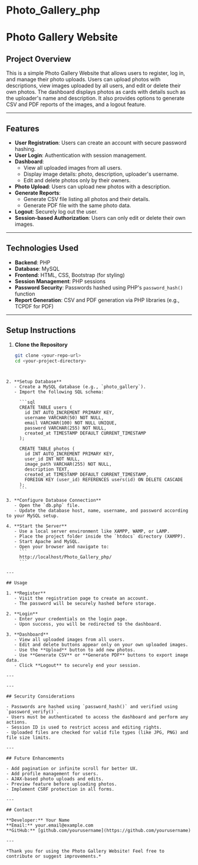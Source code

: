 # Photo_Gallery_php

# Photo Gallery Website

## Project Overview

This is a simple Photo Gallery Website that allows users to register, log in, and manage their photo uploads. Users can upload photos with descriptions, view images uploaded by all users, and edit or delete their own photos. The dashboard displays photos as cards with details such as the uploader's name and description. It also provides options to generate CSV and PDF reports of the images, and a logout feature.

---

## Features

- **User Registration**: Users can create an account with secure password hashing.
- **User Login**: Authentication with session management.
- **Dashboard**:
  - View all uploaded images from all users.
  - Display image details: photo, description, uploader's username.
  - Edit and delete photos only by their owners.
- **Photo Upload**: Users can upload new photos with a description.
- **Generate Reports**:
  - Generate CSV file listing all photos and their details.
  - Generate PDF file with the same photo data.
- **Logout**: Securely log out the user.
- **Session-based Authorization**: Users can only edit or delete their own images.

---

## Technologies Used

- **Backend**: PHP
- **Database**: MySQL
- **Frontend**: HTML, CSS, Bootstrap (for styling)
- **Session Management**: PHP sessions
- **Password Security**: Passwords hashed using PHP's `password_hash()` function
- **Report Generation**: CSV and PDF generation via PHP libraries (e.g., TCPDF for PDF)

---

## Setup Instructions

1. **Clone the Repository**
   ```bash
   git clone <your-repo-url>
   cd <your-project-directory>
   ```

````


2. **Setup Database**
   - Create a MySQL database (e.g., `photo_gallery`).
   - Import the following SQL schema:

     ```sql
     CREATE TABLE users (
       id INT AUTO_INCREMENT PRIMARY KEY,
       username VARCHAR(50) NOT NULL,
       email VARCHAR(100) NOT NULL UNIQUE,
       password VARCHAR(255) NOT NULL,
       created_at TIMESTAMP DEFAULT CURRENT_TIMESTAMP
     );

     CREATE TABLE photos (
       id INT AUTO_INCREMENT PRIMARY KEY,
       user_id INT NOT NULL,
       image_path VARCHAR(255) NOT NULL,
       description TEXT,
       created_at TIMESTAMP DEFAULT CURRENT_TIMESTAMP,
       FOREIGN KEY (user_id) REFERENCES users(id) ON DELETE CASCADE
     );
     ```

3. **Configure Database Connection**
   - Open the `db.php` file.
   - Update the database host, name, username, and password according to your MySQL setup.

4. **Start the Server**
   - Use a local server environment like XAMPP, WAMP, or LAMP.
   - Place the project folder inside the `htdocs` directory (XAMPP).
   - Start Apache and MySQL.
   - Open your browser and navigate to:
     ```
     http://localhost/Photo_Gallery_php/
     ```

---

## Usage

1. **Register**
   - Visit the registration page to create an account.
   - The password will be securely hashed before storage.

2. **Login**
   - Enter your credentials on the login page.
   - Upon success, you will be redirected to the dashboard.

3. **Dashboard**
   - View all uploaded images from all users.
   - Edit and delete buttons appear only on your own uploaded images.
   - Use the **Upload** button to add new photos.
   - Use **Generate CSV** or **Generate PDF** buttons to export image data.
   - Click **Logout** to securely end your session.

---

---

## Security Considerations

- Passwords are hashed using `password_hash()` and verified using `password_verify()`.
- Users must be authenticated to access the dashboard and perform any actions.
- Session ID is used to restrict access and editing rights.
- Uploaded files are checked for valid file types (like JPG, PNG) and file size limits.

---

## Future Enhancements

- Add pagination or infinite scroll for better UX.
- Add profile management for users.
- AJAX-based photo uploads and edits.
- Preview feature before uploading photos.
- Implement CSRF protection in all forms.

---

## Contact

**Developer:** Your Name
**Email:** your.email@example.com
**GitHub:** [github.com/yourusername](https://github.com/yourusername)

---

*Thank you for using the Photo Gallery Website! Feel free to contribute or suggest improvements.*


````
